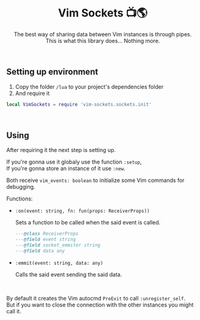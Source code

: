 <div align='center'>

  # Vim Sockets :tv::earth_americas:
  The best way of sharing data between Vim instances is through pipes.  
  This is what this library does... Nothing more.
</div>
<br/>

## Setting up environment

1. Copy the folder `/lua` to your project's dependencies folder
2. And require it
  ```lua
  local VimSockets = require 'vim-sockets.sockets.init'
  ```

<br/>

## Using

After requiring it the next step is setting up.

If you're gonna use it globaly use the function `:setup`,  
If you're gonna store an instance of it use `:new`.

Both receive `vim_events: boolean` to initialize some Vim commands for debugging.

Functions:
- `:on(event: string, fn: fun(props: ReceiverProps))`

  Sets a function to be called when the said event is called.

  ```lua
  ---@class ReceiverProps
  ---@field event string
  ---@field socket_emmiter string
  ---@field data any
  ```

- `:emmit(event: string, data: any)`

  Calls the said event sending the said data.

<br/>

By default it creates the Vim autocmd `PreExit` to call `:unregister_self`.  
But if you want to close the connection with the other instances you might call it.
